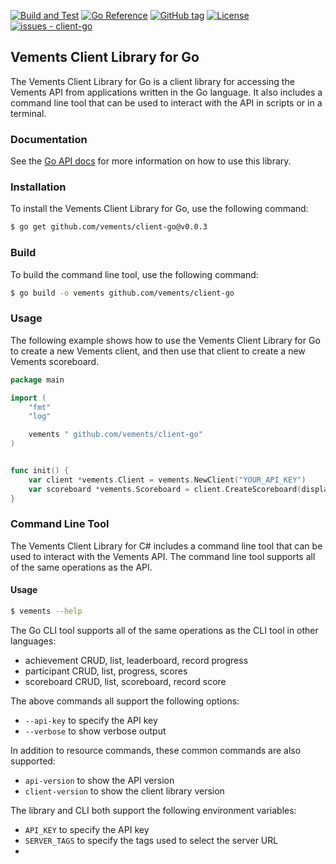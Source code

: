 [![Build and Test](https://github.com/vements/client-go/actions/workflows/build-test.yaml/badge.svg?event=push)](https://github.com/vements/client-go/actions/workflows/build-test.yaml) [![Go Reference](https://pkg.go.dev/badge/github.com/vements/client-go@v0.0.3.svg)](https://pkg.go.dev/github.com/vements/client-go@v0.0.3) [![GitHub tag](https://img.shields.io/github/tag/vements/client-go?include_prereleases=&sort=semver&color=blue)](https://github.com/vements/client-go/releases/)
[![License](https://img.shields.io/badge/License-MIT-blue)](#license)
[![issues - client-go](https://img.shields.io/github/issues/vements/client-go)](https://github.com/vements/client-go/issues)

## Vements Client Library for Go

The Vements Client Library for Go is a client library for accessing the Vements API from applications written in the Go language. It also includes a command line tool that can be used to interact with the API in scripts or in a terminal.

### Documentation

See the [Go API docs](https://vements.io/docs/clients/golang/) for more information on how to use this library.

### Installation

To install the Vements Client Library for Go, use the following command:

```bash
$ go get github.com/vements/client-go@v0.0.3
```

### Build 

To build the command line tool, use the following command:

```bash
$ go build -o vements github.com/vements/client-go
```

### Usage

The following example shows how to use the Vements Client Library for Go to create a new Vements client, and then use that client to create a new Vements scoreboard.

```go
package main

import (
    "fmt"
    "log"

    vements " github.com/vements/client-go"
)


func init() { 
    var client *vements.Client = vements.NewClient("YOUR_API_KEY")
    var scoreboard *vements.Scoreboard = client.CreateScoreboard(display: "My Scoreboard", rankDir: "desc", public: false)
}
```


### Command Line Tool

The Vements Client Library for C# includes a command line tool that can be used to interact with the Vements API. The command line tool supports all of the same operations as the API.

#### Usage

```bash 
$ vements --help
```

The Go CLI tool supports all of the same operations as the CLI tool in other languages:

* achievement CRUD, list, leaderboard, record progress
* participant CRUD, list, progress, scores
* scoreboard CRUD, list, scoreboard, record score

The above commands all support the following options:

* `--api-key` to specify the API key
* `--verbose` to show verbose output

In addition to resource commands, these common commands are also supported:

* `api-version` to show the API version
* `client-version` to show the client library version

The library and CLI both support the following environment variables:

* `API_KEY` to specify the API key
* `SERVER_TAGS` to specify the tags used to select the server URL
* 